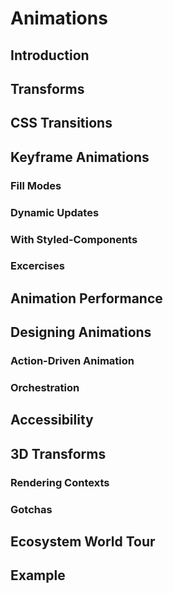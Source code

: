 # Animations

## Introduction

## Transforms

## CSS Transitions

## Keyframe Animations
### Fill Modes
### Dynamic Updates
### With Styled-Components
### Excercises

## Animation Performance

## Designing Animations
### Action-Driven Animation
### Orchestration

## Accessibility

## 3D Transforms
### Rendering Contexts
### Gotchas

## Ecosystem World Tour

## Example